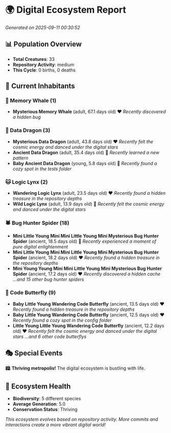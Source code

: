 # 🌍 Digital Ecosystem Report
*Generated on 2025-09-11 00:30:52*

## 📊 Population Overview
- **Total Creatures**: 33
- **Repository Activity**: medium
- **This Cycle**: 0 births, 0 deaths

## 👥 Current Inhabitants

### 🐋 Memory Whale (1)
- **Mysterious Memory Whale** (adult, 67.1 days old) ❤️
  *Recently discovered a hidden bug*

### 🐉 Data Dragon (3)
- **Mysterious Data Dragon** (adult, 43.8 days old) ❤️
  *Recently felt the cosmic energy and danced under the digital stars*
- **Ancient Data Dragon** (adult, 35.4 days old) 💛
  *Recently learned a new pattern*
- **Baby Ancient Data Dragon** (young, 5.8 days old) 💚
  *Recently found a cozy spot in the tests folder*

### 🐱 Logic Lynx (2)
- **Wandering Logic Lynx** (adult, 23.5 days old) ❤️
  *Recently found a hidden treasure in the repository depths*
- **Wild Logic Lynx** (adult, 13.9 days old) 💚
  *Recently felt the cosmic energy and danced under the digital stars*

### 🕷️ Bug Hunter Spider (18)
- **Mini Little Young Mini Mini Little Young Mini Mysterious Bug Hunter Spider** (ancient, 18.5 days old) 💛
  *Recently experienced a moment of pure digital enlightenment*
- **Mini Little Young Mini Mini Little Young Mini Mysterious Bug Hunter Spider** (ancient, 18.2 days old) ❤️
  *Recently found a hidden treasure in the repository depths*
- **Mini Young Young Mini Mini Little Young Mini Mysterious Bug Hunter Spider** (ancient, 17.2 days old) ❤️
  *Recently discovered a hidden cache*
  *...and 15 other bug hunter spiders*

### 🦋 Code Butterfly (9)
- **Baby Little Young Wandering Code Butterfly** (ancient, 13.5 days old) ❤️
  *Recently found a hidden treasure in the repository depths*
- **Baby Little Young Wandering Code Butterfly** (ancient, 12.5 days old) ❤️
  *Recently found a cozy spot in the config folder*
- **Little Young Little Young Wandering Code Butterfly** (ancient, 12.2 days old) ❤️
  *Recently felt the cosmic energy and danced under the digital stars*
  *...and 6 other code butterflys*

## 🎭 Special Events

🏙️ **Thriving metropolis!** The digital ecosystem is bustling with life.

## 🔬 Ecosystem Health
- **Biodiversity**: 5 different species
- **Average Generation**: 5.0
- **Conservation Status**: Thriving

*This ecosystem evolves based on repository activity. More commits and interactions create a more vibrant digital world!*